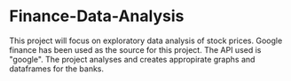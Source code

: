 # Finance-Data-Analysis
This project will focus on exploratory data analysis of stock prices.
Google finance has been used as the source for this project.
The API used is "google".
The project analyses and creates appropirate graphs and dataframes for the banks.
